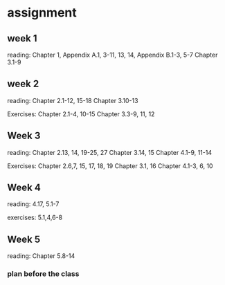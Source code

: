 # assignment

## week 1

reading:
Chapter 1,
Appendix A.1, 3-11, 13, 14,
Appendix B.1-3, 5-7
Chapter 3.1-9

## week 2
reading:
Chapter 2.1-12, 15-18
Chapter 3.10-13

Exercises:
Chapter 2.1-4, 10-15
Chapter 3.3-9, 11, 12

## Week 3

reading:
Chapter 2.13, 14, 19-25, 27
Chapter 3.14, 15
Chapter 4.1-9, 11-14

Exercises:
Chapter 2.6,7, 15, 17, 18, 19
Chapter 3.1, 16
Chapter 4.1-3, 6, 10

## Week 4

reading: 4.17, 5.1-7

exercises: 5.1,4,6-8

## Week 5
reading: Chapter 5.8-14



### plan before the class
